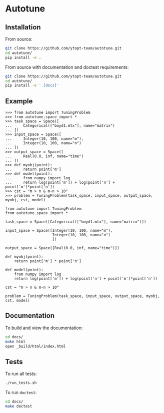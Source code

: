 # Autotune

## Installation

From source:

```bash
git clone https://github.com/ytopt-team/autotune.git
cd autotune/
pip install -e .
```

From source with documentation and doctest requirements:

```bash
git clone https://github.com/ytopt-team/autotune.git
cd autotune/
pip install -e '.[docs]'
```

## Example

```
>>> from autotune import TuningProblem
>>> from autotune.space import *
>>> task_space = Space([
...     Categorical(["boyd1.mtx"], name="matrix")
... ])
>>> input_space = Space([
...     Integer(10, 100, name="m"),
...     Integer(10, 100, name="n")
... ])
>>> output_space = Space([
...     Real(0.0, inf, name="time")
... ])
>>> def myobj(point):
...     return point['m']
>>> def model(point):
...     from numpy import log
...     return log(point['m']) + log(point['n'] + point['m']*point['n'])
>>> cst = "m > n & m-n > 10"
>>> problem = TuningProblem(task_space, input_space, output_space, myobj, cst, model)
```


```
from autotune import TuningProblem
from autotune.space import *

task_space = Space([Categorical(["boyd1.mtx"], name="matrix")])

input_space = Space([Integer(10, 100, name="m"),
                     Integer(10, 100, name="n")
                     ])

output_space = Space([Real(0.0, inf, name="time")])

def myobj(point):
    return point['m'] * point['n']

def model(point):
    from numpy import log
    return log(point['m']) + log(point['n'] + point['m']*point['n'])

cst = "m > n & m-n > 10"

problem = TuningProblem(task_space, input_space, output_space, myobj, cst, model)
```


## Documentation

To build and view the documentation:

```bash
cd docs/
make html
open _build/html/index.html
```

## Tests

To run all tests:

```bash
./run_tests.sh
```

To run `doctest`:

```bash
cd docs/
make doctest
```
